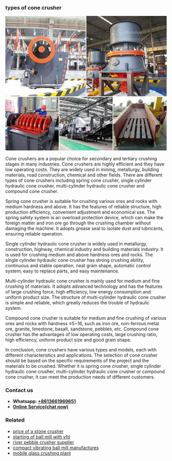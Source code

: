 <h3>types of cone crusher</h3><img src='1704857194.jpg' alt=''><p>Cone crushers are a popular choice for secondary and tertiary crushing stages in many industries. Cone crushers are highly efficient and they have low operating costs. They are widely used in mining, metallurgy, building materials, road construction, chemical and other fields. There are different types of cone crushers including spring cone crusher, single cylinder hydraulic cone crusher, multi-cylinder hydraulic cone crusher and compound cone crusher.</p><p>Spring cone crusher is suitable for crushing various ores and rocks with medium hardness and above. It has the features of reliable structure, high production efficiency, convenient adjustment and economical use. The spring safety system is an overload protection device, which can make the foreign matter and iron ore go through the crushing chamber without damaging the machine. It adopts grease seal to isolate dust and lubricants, ensuring reliable operation.</p><p>Single cylinder hydraulic cone crusher is widely used in metallurgy, construction, highway, chemical industry and building materials industry. It is used for crushing medium and above hardness ores and rocks. The single cylinder hydraulic cone crusher has strong crushing ability, continuous and stable operation, neat grain shape, automatic control system, easy to replace parts, and easy maintenance.</p><p>Multi-cylinder hydraulic cone crusher is mainly used for medium and fine crushing of materials. It adopts advanced technology and has the features of large crushing force, high efficiency, low energy consumption and uniform product size. The structure of multi-cylinder hydraulic cone crusher is simple and reliable, which greatly reduces the trouble of hydraulic system.</p><p>Compound cone crusher is suitable for medium and fine crushing of various ores and rocks with hardness ≤5~16, such as iron ore, non-ferrous metal ore, granite, limestone, basalt, sandstone, pebbles, etc. Compound cone crusher has the advantages of low operating costs, large crushing ratio, high efficiency, uniform product size and good grain shape.</p><p>In conclusion, cone crushers have various types and models, each with different characteristics and applications. The selection of cone crusher should be based on the specific requirements of the project and the materials to be crushed. Whether it is spring cone crusher, single cylinder hydraulic cone crusher, multi-cylinder hydraulic cone crusher or compound cone crusher, it can meet the production needs of different customers.</p><h3>Contact us</h3><ul><li><strong>Whatsapp:&nbsp;<a href="https://wa.me/8613661969651">+8613661969651</a></strong></li><li><a href="https://swt.shibang-china.com/?git&amp;zhl&amp;types of cone crusher"><strong>Online Service(chat now)</strong></a></li></ul><h3>Related</h3><ul><li><a href='price of a stone crusher.md'>price of a stone crusher</a></li><li><a href='starting of ball mill with vfd.md'>starting of ball mill with vfd</a></li><li><a href='river pebble crusher supplier.md'>river pebble crusher supplier</a></li><li><a href='compact vibrating ball mill manufactures.md'>compact vibrating ball mill manufactures</a></li><li><a href='mobile glass crushing plant.md'>mobile glass crushing plant</a></li></ul>